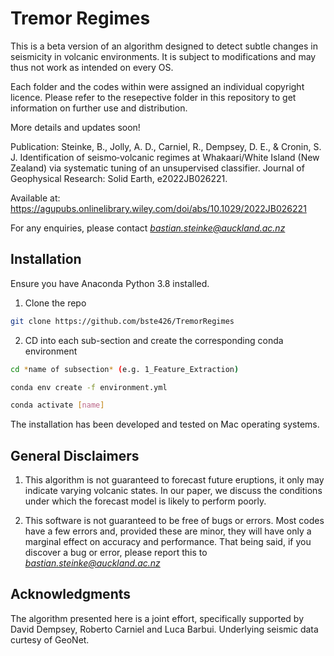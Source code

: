 # Tremor Regimes
This is a beta version of an algorithm designed to detect subtle changes in seismicity in volcanic environments. It is subject to modifications and may thus not work as intended on every OS.

Each folder and the codes within were assigned an individual copyright licence. Please refer to the resepective folder in this repository to get information on further use and distribution.

More details and updates soon! 

Publication: 
Steinke, B., Jolly, A. D., Carniel, R., Dempsey, D. E., & Cronin, S. J. Identification of seismo‐volcanic regimes at Whakaari/White Island (New Zealand) via systematic tuning of an unsupervised classifier. Journal of Geophysical Research: Solid Earth, e2022JB026221.

Available at: 
https://agupubs.onlinelibrary.wiley.com/doi/abs/10.1029/2022JB026221

For any enquiries, please contact *bastian.steinke@auckland.ac.nz*

## Installation
Ensure you have Anaconda Python 3.8 installed.

1. Clone the repo

```bash
git clone https://github.com/bste426/TremorRegimes
```

2. CD into each sub-section and create the corresponding conda environment

```bash
cd *name of subsection* (e.g. 1_Feature_Extraction)

conda env create -f environment.yml

conda activate [name]
```

The installation has been developed and tested on Mac operating systems.

## General Disclaimers
1. This algorithm is not guaranteed to forecast future eruptions, it only may indicate varying volcanic states. In our paper, we discuss the conditions under which the forecast model is likely to perform poorly.

2. This software is not guaranteed to be free of bugs or errors. Most codes have a few errors and, provided these are minor, they will have only a marginal effect on accuracy and performance. That being said, if you discover a bug or error, please report this to *bastian.steinke@auckland.ac.nz*

## Acknowledgments
The algorithm presented here is a joint effort, specifically supported by David Dempsey, Roberto Carniel and Luca Barbui.
Underlying seismic data curtesy of GeoNet.